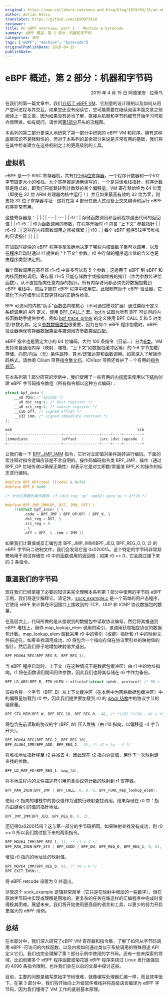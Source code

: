 ```yaml
---
original: https://www.collabora.com/news-and-blog/blog/2019/04/15/an-ebpf-overview-part-2-machine-and-bytecode/
author: Adrian Ratiu
translator: https://github.com/1020973418
reviewer: 
title: An eBPF overview, part 2 ： Machine & bytecode
summary: eBPF 概述，第 2 部分：机器和字节码
categories: 译文
tags: ["eBPF", "machine", "bytecode"]
originalPublishDate: 2019-04-15
publishDate: 
---
```


#  eBPF 概述，第 2 部分：机器和字节码

<p align='right'>2019 年 4 月 15 日 阿德里安 · 拉蒂乌</p>

在我们的第一篇文章中，我们[介绍了 eBPF VM](https://www.collabora.com/news-and-blog/blog/2019/04/05/an-ebpf-overview-part-1-introduction/)、它刻意的设计限制以及如何从用户空间进程与其交互。如果您还没有阅读它，您可能需要在继续阅读本篇文章之前阅读上一篇文章，因为如果没有适当了解，直接从机器和字节码细节开始学习可能会很困难。如有疑问，请参阅[第1部分](https://www.collabora.com/news-and-blog/blog/2019/04/05/an-ebpf-overview-part-1-introduction/)开头的流程图。

本系列的第二部分更深入地研究了第一部分中研究的 eBPF VM 和程序。拥有这种底层知识不是强制性的，但对于本系列的其余部分来说是非常有用的基础，我们将在其中检查建立在这些机制之上的更高级别的工具。

## 虚拟机
eBPF 是一个 RISC 寄存器机，共有[11个64位寄存器](https://github.com/torvalds/linux/blob/v4.20/include/uapi/linux/bpf.h#L45)，一个程序计数器和一个512字节固定大小的堆栈。九个寄存器是通用读写的，一个是只读堆栈指针，程序计数器是隐式的，即我们只能跳转到计数器的某个偏移量。VM 寄存器始终为 64 位宽（即使在 32 位 ARM 处理器内核中运行！）并且如果最高有效的 32 位为零，则支持 32 位子寄存器寻址 - 这将在第 4 部分在嵌入式设备上交叉编译和运行 eBPF 程序非常有用。

这些寄存器是：
| | |
| --- | --- |
| r0：| 存储函数调用和当前程序退出代码的返回值 |
| r1-r5：| 作为函数调用的参数，在程序开始时 r1 包含 “上下文” 参数指针 |
| r6-r9：| 这些在内核函数调用之间被保留 |
| r10：| 每个 eBPF 程序512字节堆栈的只读指针  |
| | |

在加载时提供的 eBPF [程序类型](https://github.com/torvalds/linux/blob/v4.20/include/uapi/linux/bpf.h#L136)准确地决定了哪些内核函数子集可以调用，以及在程序启动时通过 r1 提供的 “上下文” 参数。r0 中存储的程序退出值的含义也是由程序类型决定的。

每个函数调用在寄存器 r1-r5 中最多可以有 5 个参数；这适用于 eBPF 到 eBPF 和内核函数的调用。寄存器 r1-r5 只能存储数字或指向堆栈的指针（作为参数传递给函数），从不直接指向任意内存的指针。所有内存访问都必须先将数据加载到 eBPF 堆栈中，然后才能在 eBPF 程序中使用它。此限制有助于 eBPF 验证器，它简化了内存模型以实现更轻松的正确性检查。

BPF 可访问的内核“助手”函数由内核核心（不可通过模块扩展）通过类似于定义系统调用的 API 定义，使用 [BPF_CALL_*](https://github.com/torvalds/linux/blob/v4.20/include/linux/filter.h#L441) 宏。[bpf.h](https://github.com/torvalds/linux/blob/v4.20/include/uapi/linux/bpf.h#L420) 试图为所有 BPF 可访问的内核函数助手提供参考。例如 [bpf_trace_printk](https://github.com/torvalds/linux/blob/v4.20/kernel/trace/bpf_trace.c#L163) 的定义使用 BPF_CALL_5 和 5 对类型/参数名称。定义[参数数据类型](https://github.com/torvalds/linux/blob/v4.20/kernel/trace/bpf_trace.c#L276)很重要，因为在每个 eBPF 程序加载时，eBPF 验证器确保寄存器数据类型与被调用方参数类型匹配。

eBPF 指令也是固定大小的 64 位编码，大约 100 条指令（目前...）分为[8类](https://github.com/torvalds/linux/blob/v4.20/include/uapi/linux/bpf_common.h#L5)。VM 支持来自通用内存（映射、堆栈、“上下文”如数据包缓冲区等）的 1-8 字节加载/存储、向前/向后（无）条件跳转、算术/逻辑运算和函数调用。如需深入了解操作码格式，请参阅 Cilium 项目[指令集文档](https://cilium.readthedocs.io/en/latest/bpf/#instruction-set)。IOVisor 项目还维护了一个有用的[指令规范](https://github.com/iovisor/bpf-docs/blob/master/eBPF.md)。

在本系列第 1 部分研究的示例中，我们使用了一些有用的[内核宏](https://github.com/torvalds/linux/blob/v4.20/samples/bpf/bpf_insn.h)来使用以下[结构](https://github.com/torvalds/linux/blob/v4.20/include/uapi/linux/bpf.h#L64)创建 eBPF 字节码指令数组（所有指令都以这种方式编码）：

```c
struct bpf_insn { 
	__u8 代码；/* opcode */ 
	__u8 dst_reg:4; /* dest register */ 
	__u8 src_reg:4; /* source register */ 
	__s16 off; /* signed offset */ 
	__s32 imm; /* signed immediate constant */ 
}; 

msb                                                        lsb
+------------------------+----------------+----+----+--------+
|immediate               |offset          |src |dst |opcode  |
+------------------------+----------------+----+----+--------+
```
让我们看一下 [BPF_JMP_IMM](https://github.com/torvalds/linux/blob/v4.20/samples/bpf/bpf_insn.h#L167) 指令，它针对立即值对条件跳转进行编码。下面的宏注释对指令逻辑应该是不言自明的。操作码编码指令类 BPF_JMP、操作（通过 BPF_OP 位域传递以确保正确性）和表示它是对立即数/常量值 BPF_K 的操作的标志进行编码。

```c
#define BPF_OP(code) ((code) & 0xf0) 
#define BPF_K 0x00 

/* 针对立即数的条件跳转，if (dst_reg 'op' imm32) goto pc + off16 */ 

#define BPF_JMP_IMM(OP, DST, IMM, OFF) \ 
	((struct bpf_insn) { \ 
		.code = BPF_JMP | BPF_OP(OP) | BPF_K, \ 
		.dst_reg = DST, \ 
		.src_reg = 0 
		, \ 
		.off = OFF, \ .imm = IMM })
```
如果我们计算值或反汇编包含 BPF_JMP_IMM(BPF_JEQ, BPF_REG_0, 0, 2) 的 eBPF 字节码二进制文件，我们会发现它是 0x020015。这个特定的字节码非常频繁地用于测试存储在 r0 中的函数调用的返回值；如果 r0 == 0，它会跳过接下来的 2 条指令。

## 重温我们的字节码

现在我们已经掌握了必要的知识来完全理解本系列第 1 部分中使用的字节码 eBPF 示例，我们将逐步解释它。请记住，[sock_example.c](https://github.com/torvalds/linux/blob/v4.20/samples/bpf/sock_example.c) 是一个简单的用户态程序，它使用 eBPF 来计算在环回接口上接收到的 TCP、UDP 和 ICMP 协议数据包的数量。

在高层次上，代码所做的是从接收到的数据包中读取协议编号，然后将其推送到 eBPF 堆栈上，用作 map_lookup_elem 调用的索引，该调用获取相应协议的数据包计数。map_lookup_elem 函数采用 r0 中的索引（或键）指针和 r1 中的映射文件描述符。如果查找调用成功，r0 将包含一个指向存储在协议索引处的映射值的指针。然后我们原子地增加映射值并退出。

```c
BPF_MOV64_REG(BPF_REG_6, BPF_REG_1),
```
当 eBPF 程序启动时，上下文（在这种情况下是数据包缓冲区）由 r1 中的地址指向。r1 将在函数调用期间用作参数，因此我们也将其存储在 r6 中作为备份。

```c
BPF_LD_ABS(BPF_B, ETH_HLEN + offsetof(struct iphdr, protocol) /* R0 = ip->proto */),
```

该指令将一个字节（BPF_B）从上下文缓冲区（在本例中为网络数据包缓冲区）中的偏移量加载到 r0 中，因此我们提供要加载到 r0 的 [iphdr 结构](https://github.com/torvalds/linux/blob/v4.20/include/uapi/linux/ip.h#L86)中的协议字节的偏移量。

```c
BPF_STX_MEM(BPF_W, BPF_REG_10, BPF_REG_0, -4), /* *(u32 *)(fp - 4) = r0 */
```
将包含先前读取的协议的字 (BPF_W) 压入堆栈（由 r10 指向，以偏移量 -4 字节开头）。

```c
BPF_MOV64_REG(BPF_REG_2, BPF_REG_10), 
BPF_ALU64_IMM(BPF_ADD, BPF_REG_2, -4), /* r2 = fp - 4 */
```

将堆栈地址指针移至 r2 并减去 4，因此现在 r2 指向协议值，用作下一次映射键查找的参数。

```c
BPF_LD_MAP_FD(BPF_REG_1, map_fd),
```

将本地进程内的文件描述符引用包含协议包计数的映射到 r1 寄存器。

```c
BPF_RAW_INSN(BPF_JMP | BPF_CALL, 0, 0, 0, BPF_FUNC_map_lookup_elem),
```

使用 r2 指向的堆栈中的协议值作为键执行映射查找调用。结果存储在 r0 中：指向由键索引的值的指针地址。

```c
BPF_JMP_IMM(BPF_JEQ, BPF_REG_0, 0, 2),
```

还记得0x020015吗？这与第一部分的字节码相同。如果映射查找没有成功，则 r0 == 0 所以我们跳过接下来的两条指令。

```c
BPF_MOV64_IMM(BPF_REG_1, 1), /* r1 = 1 */ 
BPF_RAW_INSN(BPF_STX | BPF_XADD | BPF_DW, BPF_REG_0, BPF_REG_1, 0, 0), /* xadd r0 += r1 */
```

增加 r0 指向的地址处的映射值。

```c
BPF_MOV64_IMM(BPF_REG_0, 0), /* r0 = 0 */ 
BPF_EXIT_INSN(),
```
将 eBPF retcode 设置为 0 并退出。

尽管这个 sock_example 逻辑非常简单（它只是在映射中增加的一些数字），但在原始字节码中实现或理解是困难的。更复杂的任务在像这样的汇编程序中完成时变得极其困难。展望未来，我们将开始使用更高级的语言和工具，以更少的努力开启更强大的 eBPF 用例。

## 总结

在本部分中，我们深入研究了eBPF VM 寄存器和指令集，了解了如何从字节码调用 eBPF-可访问的内核函数，以及内核如何通过类似于系统调用的特殊用途 API 定义它们。我们也完全理解了第 1 部分示例中使用的字节码。还有一些未探索的领域，比如创建多个 eBPF 程序函数或菊花链 eBPF 程序来绕过 Linux 发行版强加的 4096 条指令限制。也许我们会在以后的文章中探讨这些。

目前，主要的问题是编写原始字节码很难，就像编写处理器汇编一样，而且效率低下。在第 3 部分中，我们将开始向上升级软件堆栈并将高级语言编译为 eBPF 字节码，因为我们懂得了 VM 工作的底层基本原理。